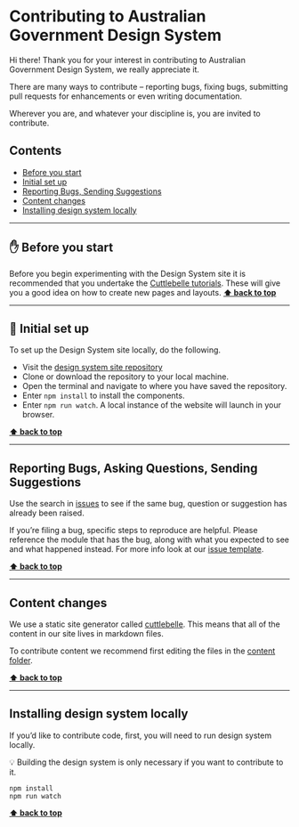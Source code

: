 Contributing to Australian Government Design System
======================

Hi there! Thank you for your interest in contributing to Australian Government Design System, we really appreciate it.

There are many ways to contribute – reporting bugs, fixing bugs, submitting pull requests for enhancements or even writing documentation.

Wherever you are, and whatever your discipline is, you are invited to contribute.


## Contents

* [Before you start](#before-you-start)
* [Initial set up](#initial-set-up)
* [Reporting Bugs, Sending Suggestions](#reporting-bugs-asking-questions-sending-suggestions)
* [Content changes](#content-changes)
* [Installing design system locally](#installing-design-system-locally)


-------------------------------------------------------------------------------------------------

## ✋ Before you start

Before you begin experimenting with the Design System site it is recommended that you undertake the [Cuttlebelle tutorials](https://cuttlebelle.com/documentation/). These will give you a good idea on how to create new pages and layouts.
**[⬆ back to top](#contents)**


-------------------------------------------------------------------------------------------------

## 🚀 Initial set up

To set up the Design System site locally, do the following.

- Visit the [design system site repository](https://github.com/designsystemau/design-system-site)
- Clone or download the repository to your local machine.
- Open the terminal and navigate to where you have saved the repository.
- Enter `npm install` to install the components.
- Enter `npm run watch`. A local instance of the website will launch in your browser.


**[⬆ back to top](#contents)**


-------------------------------------------------------------------------------------------------
## Reporting Bugs, Asking Questions, Sending Suggestions

Use the search in [issues](https://github.com/designsystemau/design-system-site/issues) to see if the same bug, question or suggestion has already been raised.

If you’re filing a bug, specific steps to reproduce are helpful. Please reference the module that has the bug, along with what you expected to see and what
happened instead. For more info look at our [issue template](./ISSUE_TEMPLATE.md).

**[⬆ back to top](#contents)**


-------------------------------------------------------------------------------------------------


## Content changes

We use a static site generator called [cuttlebelle](https://cuttlebelle.com/). This means that all of the content in our site lives in markdown files.

To contribute content we recommend first editing the files in the [content folder](https://github.com/designsystemau/design-system-site/tree/master/content).


**[⬆ back to top](#contents)**


-------------------------------------------------------------------------------------------------


## Installing design system locally

If you’d like to contribute code, first, you will need to run design system locally.

💡 Building the design system is only necessary if you want to contribute to it.

```shell
npm install
npm run watch
```


**[⬆ back to top](#contents)**

